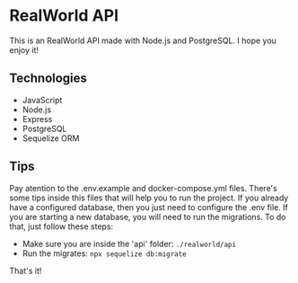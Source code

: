 # RealWorld API

This is an RealWorld API made with Node.js and PostgreSQL. I hope you enjoy it!

## Technologies

- JavaScript
- Node.js
- Express
- PostgreSQL
- Sequelize ORM

## Tips

Pay atention to the .env.example and docker-compose.yml files. There's some tips inside this files that will help you to run the project.
If you already have a configured database, then you just need to configure the .env file.
If you are starting a new database, you will need to run the migrations. To do that, just follow these steps:

- Make sure you are inside the 'api' folder:
  `./realworld/api`
- Run the migrates:
  `npx sequelize db:migrate`

That's it!
